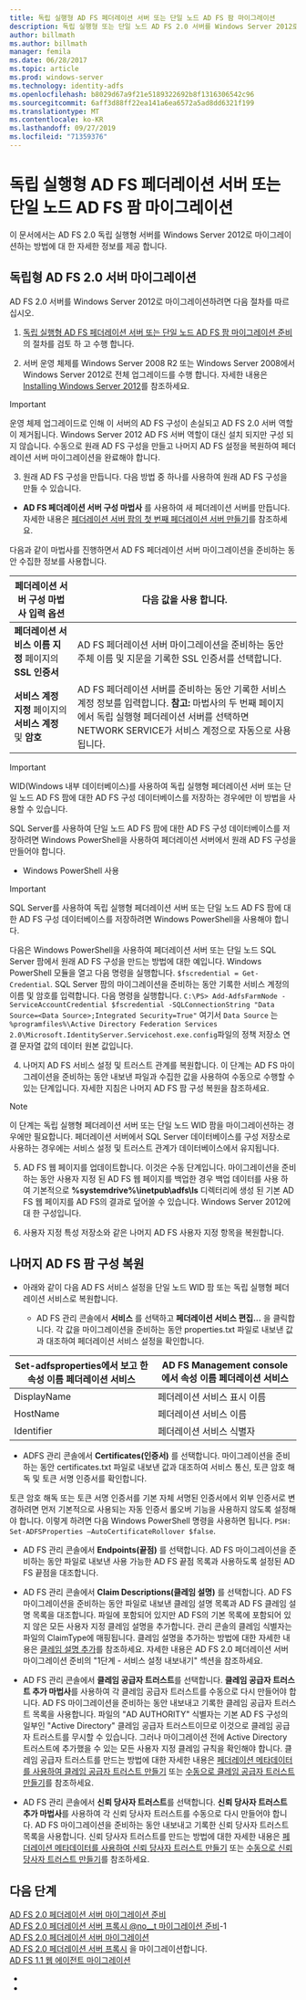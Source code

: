 ```yaml
---
title: 독립 실행형 AD FS 페더레이션 서버 또는 단일 노드 AD FS 팜 마이그레이션
description: 독립 실행형 또는 단일 노드 AD FS 2.0 서버를 Windows Server 2012로 마이그레이션하는 방법에 대 한 정보를 제공 합니다.
author: billmath
ms.author: billmath
manager: femila
ms.date: 06/28/2017
ms.topic: article
ms.prod: windows-server
ms.technology: identity-adfs
ms.openlocfilehash: b8029d67a9f21e5189322692b8f1316306542c96
ms.sourcegitcommit: 6aff3d88ff22ea141a6ea6572a5ad8dd6321f199
ms.translationtype: MT
ms.contentlocale: ko-KR
ms.lasthandoff: 09/27/2019
ms.locfileid: "71359376"
---
```

# <a name="migrate-a-stand-alone-ad-fs-federation-server-or-a-single-node-ad-fs-farm"></a>독립 실행형 AD FS 페더레이션 서버 또는 단일 노드 AD FS 팜 마이그레이션  
이 문서에서는 AD FS 2.0 독립 실행형 서버를 Windows Server 2012로 마이그레이션하는 방법에 대 한 자세한 정보를 제공 합니다.

## <a name="migrate-a-stand-alone-ad-fs-20-server"></a>독립형 AD FS 2.0 서버 마이그레이션

AD FS 2.0 서버를 Windows Server 2012로 마이그레이션하려면 다음 절차를 따르십시오.
  
1.  [독립 실행형 AD FS 페더레이션 서버 또는 단일 노드 AD FS 팜 마이그레이션 준비](prepare-to-migrate-a-stand-alone-ad-fs-federation-server.md)의 절차를 검토 하 고 수행 합니다.  
  
2.  서버 운영 체제를 Windows Server 2008 R2 또는 Windows Server 2008에서 Windows Server 2012로 전체 업그레이드를 수행 합니다. 자세한 내용은 [Installing Windows Server 2012](https://technet.microsoft.com/library/jj134246.aspx)를 참조하세요.  
  
> [!IMPORTANT]
>  운영 체제 업그레이드로 인해 이 서버의 AD FS 구성이 손실되고 AD FS 2.0 서버 역할이 제거됩니다. Windows Server 2012 AD FS 서버 역할이 대신 설치 되지만 구성 되지 않습니다. 수동으로 원래 AD FS 구성을 만들고 나머지 AD FS 설정을 복원하여 페더레이션 서버 마이그레이션을 완료해야 합니다.  
  
3. 원래 AD FS 구성을 만듭니다. 다음 방법 중 하나를 사용하여 원래 AD FS 구성을 만들 수 있습니다.  
  
-   **AD FS 페더레이션 서버 구성 마법사** 를 사용하여 새 페더레이션 서버를 만듭니다. 자세한 내용은 [페더레이션 서버 팜의 첫 번째 페더레이션 서버 만들기](Create-the-First-Federation-Server-in-a-Federation-Server-Farm.md)를 참조하세요.  
  
다음과 같이 마법사를 진행하면서 AD FS 페더레이션 서버 마이그레이션을 준비하는 동안 수집한 정보를 사용합니다.  
  
 |**페더레이션 서버 구성 마법사 입력 옵션**|**다음 값을 사용 합니다.**| 
|-----|-----| 
|**페더레이션 서비스 이름 지정** 페이지의 **SSL 인증서**|AD FS 페더레이션 서버 마이그레이션을 준비하는 동안 주체 이름 및 지문을 기록한 SSL 인증서를 선택합니다.|  
|**서비스 계정 지정** 페이지의 **서비스 계정** 및 **암호**|AD FS 페더레이션 서버를 준비하는 동안 기록한 서비스 계정 정보를 입력합니다. **참고:**  마법사의 두 번째 페이지에서 독립 실행형 페더레이션 서버를 선택하면 NETWORK SERVICE가 서비스 계정으로 자동으로 사용됩니다.|  
  
> [!IMPORTANT] 
> WID(Windows 내부 데이터베이스)를 사용하여 독립 실행형 페더레이션 서버 또는 단일 노드 AD FS 팜에 대한 AD FS 구성 데이터베이스를 저장하는 경우에만 이 방법을 사용할 수 있습니다.  
>
>  SQL Server를 사용하여 단일 노드 AD FS 팜에 대한 AD FS 구성 데이터베이스를 저장하려면 Windows PowerShell을 사용하여 페더레이션 서버에서 원래 AD FS 구성을 만들어야 합니다.  
  
-   Windows PowerShell 사용  
  
> [!IMPORTANT]
>  SQL Server를 사용하여 독립 실행형 페더레이션 서버 또는 단일 노드 AD FS 팜에 대한 AD FS 구성 데이터베이스를 저장하려면 Windows PowerShell을 사용해야 합니다.  
  
다음은 Windows PowerShell을 사용하여 페더레이션 서버 또는 단일 노드 SQL Server 팜에서 원래 AD FS 구성을 만드는 방법에 대한 예입니다.  Windows PowerShell 모듈을 열고 다음 명령을 실행합니다. `$fscredential = Get-Credential`. SQL Server 팜의 마이그레이션을 준비하는 동안 기록한 서비스 계정의 이름 및 암호를 입력합니다. 다음 명령을 실행합니다. `C:\PS> Add-AdfsFarmNode -ServiceAccountCredential $fscredential -SQLConnectionString "Data Source=<Data Source>;Integrated Security=True"` 여기서 `Data Source` 는 `%programfiles%\Active Directory Federation Services 2.0\Microsoft.IdentityServer.Servicehost.exe.config`파일의 정책 저장소 연결 문자열 값의 데이터 원본 값입니다.  
  
4. 나머지 AD FS 서비스 설정 및 트러스트 관계를 복원합니다. 이 단계는 AD FS 마이그레이션을 준비하는 동안 내보낸 파일과 수집한 값을 사용하여 수동으로 수행할 수 있는 단계입니다. 자세한 지침은 나머지 AD FS 팜 구성 복원을 참조하세요.  
  
> [!NOTE]
>  이 단계는 독립 실행형 페더레이션 서버 또는 단일 노드 WID 팜을 마이그레이션하는 경우에만 필요합니다.  페더레이션 서버에서 SQL Server 데이터베이스를 구성 저장소로 사용하는 경우에는 서비스 설정 및 트러스트 관계가 데이터베이스에서 유지됩니다.  
  
5. AD FS 웹 페이지를 업데이트합니다. 이것은 수동 단계입니다. 마이그레이션을 준비 하는 동안 사용자 지정 된 AD FS 웹 페이지를 백업한 경우 백업 데이터를 사용 하 여 기본적으로 **%systemdrive%\inetpub\adfs\ls** 디렉터리에 생성 된 기본 AD FS 웹 페이지를 AD FS의 결과로 덮어쓸 수 있습니다. Windows Server 2012에 대 한 구성입니다.  
  
6. 사용자 지정 특성 저장소와 같은 나머지 AD FS 사용자 지정 항목을 복원합니다.  
  
## <a name="restoring-the-remaining-ad-fs-farm-configuration"></a>나머지 AD FS 팜 구성 복원  
  
-   아래와 같이 다음 AD FS 서비스 설정을 단일 노드 WID 팜 또는 독립 실행형 페더레이션 서비스로 복원합니다.  
  
    -   AD FS 관리 콘솔에서 **서비스** 를 선택하고 **페더레이션 서비스 편집...** 을 클릭합니다. 각 값을 마이그레이션을 준비하는 동안 properties.txt 파일로 내보낸 값과 대조하여 페더레이션 서비스 설정을 확인합니다.  
  
    
|**Set-adfsproperties에서 보고 한 속성 이름 페더레이션 서비스**|**AD FS Management console에서 속성 이름 페더레이션 서비스**|  
|-----|-----|
|DisplayName|페더레이션 서비스 표시 이름|  
|HostName|페더레이션 서비스 이름|  
|Identifier|페더레이션 서비스 식별자|  
  
-   ADFS 관리 콘솔에서 **Certificates(인증서)** 를 선택합니다. 마이그레이션을 준비하는 동안 certificates.txt 파일로 내보낸 값과 대조하여 서비스 통신, 토큰 암호 해독 및 토큰 서명 인증서를 확인합니다.  
  
토큰 암호 해독 또는 토큰 서명 인증서를 기본 자체 서명된 인증서에서 외부 인증서로 변경하려면 먼저 기본적으로 사용되는 자동 인증서 롤오버 기능을 사용하지 않도록 설정해야 합니다.  이렇게 하려면 다음 Windows PowerShell 명령을 사용하면 됩니다. `PSH: Set-ADFSProperties –AutoCertificateRollover $false`.  
  
-   AD FS 관리 콘솔에서 **Endpoints(끝점)** 를 선택합니다. AD FS 마이그레이션을 준비하는 동안 파일로 내보낸 사용 가능한 AD FS 끝점 목록과 사용하도록 설정된 AD FS 끝점을 대조합니다.  
  
-   AD FS 관리 콘솔에서 **Claim Descriptions(클레임 설명)** 를 선택합니다. AD FS 마이그레이션을 준비하는 동안 파일로 내보낸 클레임 설명 목록과 AD FS 클레임 설명 목록을 대조합니다. 파일에 포함되어 있지만 AD FS의 기본 목록에 포함되어 있지 않은 모든 사용자 지정 클레임 설명을 추가합니다.  관리 콘솔의 클레임 식별자는 파일의 ClaimType에 매핑됩니다.  클레임 설명을 추가하는 방법에 대한 자세한 내용은 [클레임 설명 추가](../operations/add-a-claim-description.md)를 참조하세요. 자세한 내용은 AD FS 2.0 페더레이션 서버 마이그레이션 준비의 "1단계 - 서비스 설정 내보내기" 섹션을 참조하세요.  
  
-   AD FS 관리 콘솔에서 **클레임 공급자 트러스트**를 선택합니다. **클레임 공급자 트러스트 추가 마법사**를 사용하여 각 클레임 공급자 트러스트를 수동으로 다시 만들어야 합니다.  AD FS 마이그레이션을 준비하는 동안 내보내고 기록한 클레임 공급자 트러스트 목록을 사용합니다. 파일의 "AD AUTHORITY" 식별자는 기본 AD FS 구성의 일부인 "Active Directory" 클레임 공급자 트러스트이므로 이것으로 클레임 공급자 트러스트를 무시할 수 있습니다.  그러나 마이그레이션 전에 Active Directory 트러스트에 추가했을 수 있는 모든 사용자 지정 클레임 규칙을 확인해야 합니다. 클레임 공급자 트러스트를 만드는 방법에 대한 자세한 내용은 [페더레이션 메타데이터를 사용하여 클레임 공급자 트러스트 만들기](../operations/create-a-claims-provider-trust.md#to-create-a-claims-provider-trust-using-federation-metadata) 또는 [수동으로 클레임 공급자 트러스트 만들기](../operations/create-a-claims-provider-trust.md#to-create-a-claims-provider-trust-manually)를 참조하세요.  
  
-   AD FS 관리 콘솔에서 **신뢰 당사자 트러스트**를 선택합니다. **신뢰 당사자 트러스트 추가 마법사**를 사용하여 각 신뢰 당사자 트러스트를 수동으로 다시 만들어야 합니다. AD FS 마이그레이션을 준비하는 동안 내보내고 기록한 신뢰 당사자 트러스트 목록을 사용합니다. 신뢰 당사자 트러스트를 만드는 방법에 대한 자세한 내용은 [페더레이션 메타데이터를 사용하여 신뢰 당사자 트러스트 만들기](../operations/create-a-relying-party-trust.md#to-create-a-claims-aware-relying-party-trust-using-federation-metadata) 또는 [수동으로 신뢰 당사자 트러스트 만들기](../operations/create-a-relying-party-trust.md#to-create-a-claims-aware-relying-party-trust-manually)를 참조하세요. 

## <a name="next-steps"></a>다음 단계
 [AD FS 2.0 페더레이션 서버 마이그레이션 준비](prepare-to-migrate-ad-fs-fed-server.md)   
 [AD FS 2.0 페더레이션 서버 프록시 @no__t 마이그레이션 준비](prepare-to-migrate-ad-fs-fed-proxy.md)-1  
 [AD FS 2.0 페더레이션 서버 마이그레이션](migrate-the-ad-fs-fed-server.md)   
 [AD FS 2.0 페더레이션 서버 프록시](migrate-the-ad-fs-2-fed-server-proxy.md) 을 마이그레이션합니다.  
 [AD FS 1.1 웹 에이전트 마이그레이션](migrate-the-ad-fs-web-agent.md)




-   
-    
